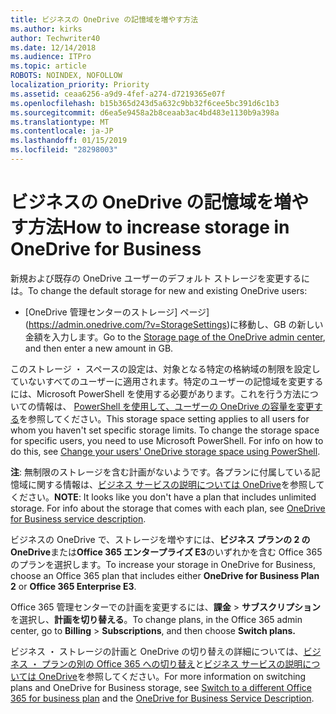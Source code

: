 ```yaml
---
title: ビジネスの OneDrive の記憶域を増やす方法
ms.author: kirks
author: Techwriter40
ms.date: 12/14/2018
ms.audience: ITPro
ms.topic: article
ROBOTS: NOINDEX, NOFOLLOW
localization_priority: Priority
ms.assetid: ceaa6256-a9d9-4fef-a274-d7219365e07f
ms.openlocfilehash: b15b365d243d5a632c9bb32f6cee5bc391d6c1b3
ms.sourcegitcommit: d6ea5e9458a2b8ceaab3ac4bd483e1130b9a398a
ms.translationtype: MT
ms.contentlocale: ja-JP
ms.lasthandoff: 01/15/2019
ms.locfileid: "28298003"
---
```

# <a name="how-to-increase-storage-in-onedrive-for-business"></a><span data-ttu-id="f21ab-102">ビジネスの OneDrive の記憶域を増やす方法</span><span class="sxs-lookup"><span data-stu-id="f21ab-102">How to increase storage in OneDrive for Business</span></span>

<span data-ttu-id="f21ab-103">新規および既存の OneDrive ユーザーのデフォルト ストレージを変更するには。</span><span class="sxs-lookup"><span data-stu-id="f21ab-103">To change the default storage for new and existing OneDrive users:</span></span>
  
- <span data-ttu-id="f21ab-104">[OneDrive 管理センターのストレージ] ページ](https://admin.onedrive.com/?v=StorageSettings)に移動し、GB の新しい金額を入力します。</span><span class="sxs-lookup"><span data-stu-id="f21ab-104">Go to the [Storage page of the OneDrive admin center](https://admin.onedrive.com/?v=StorageSettings), and then enter a new amount in GB.</span></span>
    
<span data-ttu-id="f21ab-p101">このストレージ ・ スペースの設定は、対象となる特定の格納域の制限を設定していないすべてのユーザーに適用されます。特定のユーザーの記憶域を変更するには、Microsoft PowerShell を使用する必要があります。これを行う方法についての情報は、 [PowerShell を使用して、ユーザーの OneDrive の容量を変更する](https://go.microsoft.com/fwlink/?linkid=866402)を参照してください。</span><span class="sxs-lookup"><span data-stu-id="f21ab-p101">This storage space setting applies to all users for whom you haven't set specific storage limits. To change the storage space for specific users, you need to use Microsoft PowerShell. For info on how to do this, see [Change your users' OneDrive storage space using PowerShell](https://go.microsoft.com/fwlink/?linkid=866402).</span></span> 
  
 <span data-ttu-id="f21ab-p102">**注**: 無制限のストレージを含む計画がないようです。各プランに付属している記憶域に関する情報は、[ビジネス サービスの説明については OneDrive](https://go.microsoft.com/fwlink/p/?LinkID=826071)を参照してください。</span><span class="sxs-lookup"><span data-stu-id="f21ab-p102">**NOTE**: It looks like you don't have a plan that includes unlimited storage. For info about the storage that comes with each plan, see [OneDrive for Business service description](https://go.microsoft.com/fwlink/p/?LinkID=826071).</span></span>
  
<span data-ttu-id="f21ab-110">ビジネスの OneDrive で、ストレージを増やすには、**ビジネス プランの 2 の OneDrive**または**Office 365 エンタープライズ E3**のいずれかを含む Office 365 のプランを選択します。</span><span class="sxs-lookup"><span data-stu-id="f21ab-110">To increase your storage in OneDrive for Business, choose an Office 365 plan that includes either **OneDrive for Business Plan 2** or **Office 365 Enterprise E3**.</span></span> 
  
<span data-ttu-id="f21ab-111">Office 365 管理センターでの計画を変更するには、**課金** \> **サブスクリプション**を選択し、**計画を切り替える**。</span><span class="sxs-lookup"><span data-stu-id="f21ab-111">To change plans, in the Office 365 admin center, go to **Billing** \> **Subscriptions**, and then choose **Switch plans.**</span></span>
  
<span data-ttu-id="f21ab-112">ビジネス ・ ストレージの計画と OneDrive の切り替えの詳細については、[ビジネス ・ プランの別の Office 365 への切り替え](https://go.microsoft.com/fwlink/?LinkId=2031117)と[ビジネス サービスの説明については OneDrive](https://go.microsoft.com/fwlink/?LinkId-2031122)を参照してください。</span><span class="sxs-lookup"><span data-stu-id="f21ab-112">For more information on switching plans and OneDrive for Business storage, see [Switch to a different Office 365 for business plan](https://go.microsoft.com/fwlink/?LinkId=2031117) and the [OneDrive for Business Service Description](https://go.microsoft.com/fwlink/?LinkId-2031122).</span></span>
  

